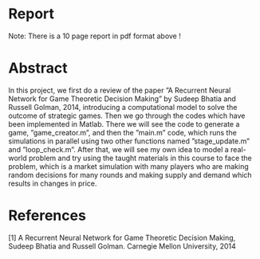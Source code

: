# Report
Note: There is a 10 page report in pdf format above !

# Abstract
In this project, we first do a review of the paper ”A Recurrent Neural Network for Game Theoretic Decision Making” by Sudeep Bhatia and Russell Golman, 2014, introducing a computational model to solve the outcome of strategic games. Then we go through the codes which have been implemented in Matlab. There we will see the code to generate a game, ”game_creator.m”, and then the ”main.m” code, which runs the simulations in parallel using two other functions named ”stage_update.m” and ”loop_check.m”. After that, we will see my own idea to model a real-world problem and try using the taught materials in this course to face the problem, which is a market simulation with many players who are making random decisions for many rounds and making supply and demand which results in changes in price.

# References
[1] A Recurrent Neural Network for Game Theoretic Decision Making, Sudeep Bhatia and Russell Golman. Carnegie Mellon University, 2014
